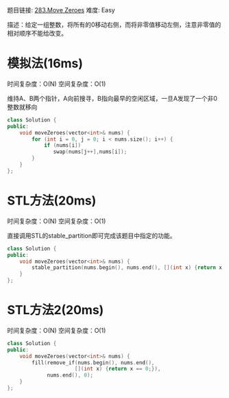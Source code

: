 题目链接: [283.Move Zeroes][1]
难度: Easy

描述：给定一组整数，将所有的0移动右侧，而将非零值移动左侧，注意非零值的相对顺序不能给改变。

# 模拟法(16ms)
时间复杂度：O(N)
空间复杂度：O(1)

维持A、B两个指针，A向前搜寻，B指向最早的空闲区域，一旦A发现了一个非0整数就移向

```cpp
class Solution {
public:
    void moveZeroes(vector<int>& nums) {
        for (int i = 0, j = 0; i < nums.size(); i++) {
            if (nums[i])
               swap(nums[j++],nums[i]);
        }
    }
};
```

# STL方法(20ms)
时间复杂度：O(N)
空间复杂度：O(1)

直接调用STL的stable_partition即可完成该题目中指定的功能。

```cpp
class Solution {
public:
    void moveZeroes(vector<int>& nums) {
        stable_partition(nums.begin(), nums.end(), [](int x) {return x != 0;});
    }
};
```

# STL方法2(20ms)
时间复杂度：O(N)
空间复杂度：O(1)

```cpp
class Solution {
public:
    void moveZeroes(vector<int>& nums) {
        fill(remove_if(nums.begin(), nums.end(), 
                      [](int x) {return x == 0;}), 
             nums.end(), 0);
    }
};
```

[1]: https://leetcode.com/problems/move-zeroes/